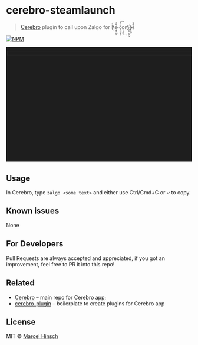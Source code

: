 # cerebro-steamlaunch

> [Cerebro](http://www.cerebroapp.com) plugin to call upon Zalgo for h̸̢ͤ͘e̵͔͍̥̲̮͛̄ͣ c̡̫͚̮̗̖̃ͭ̆͝o̮͔̝͈̞͢m҉̨̢̻̺̱̪͉ḙ̴̠̼̻̑s̎̃̐


[![NPM](https://nodei.co/npm/cerebro-zalgo.png?downloads=true&downloadRank=true&stars=true)](https://nodei.co/npm/cerebro-zalgo/)

![](screenshot.gif)


## Usage

In Cerebro, type `zalgo <some text>` and either use Ctrl/Cmd+C or <kbd>↩</kbd> to copy.

## Known issues
None

## For Developers
Pull Requests are always accepted and appreciated, if you got an improvement, feel free to PR it into this repo!

## Related

- [Cerebro](http://github.com/KELiON/cerebro) – main repo for Cerebro app;
- [cerebro-plugin](https://github.com/KELiON/cerebro-plugin) – boilerplate to create plugins for Cerebro app

## License

MIT © [Marcel Hinsch](https://github.com/Wolvan)
